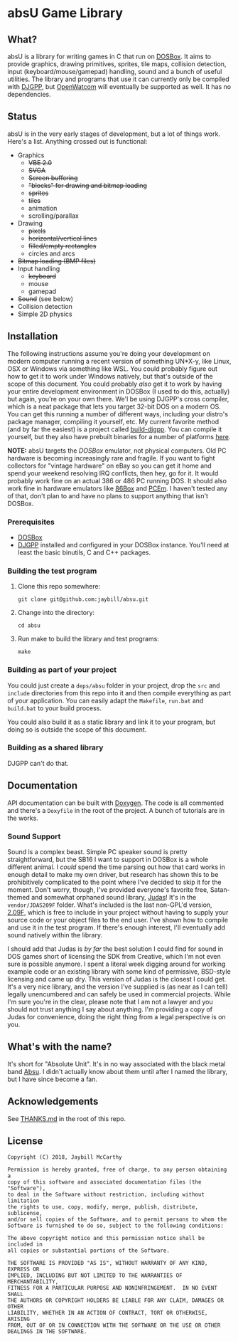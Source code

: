 # absU Game Library

## What?
absU is a library for writing games in C that run on [DOSBox](https://dosbox.com). It aims to provide graphics, drawing primitives, sprites, tile maps, collision detection, input (keyboard/mouse/gamepad) handling, sound and a bunch of useful utilities. The library and programs that use it can currently only be compiled with [DJGPP](http://www.delorie.com/djgpp/), but [OpenWatcom](http://openwatcom.org/) will eventually be supported as well. It has no dependencies.

## Status
absU is in the very early stages of development, but a lot of things work. Here's a list. Anything crossed out is functional:
* Graphics
    * ~~VBE 2.0~~
    * ~~SVGA~~
    * ~~Screen buffering~~
    * ~~"blocks" for drawing and bitmap loading~~
    * ~~sprites~~
    * ~~tiles~~
    * animation
    * scrolling/parallax
* Drawing
    * ~~pixels~~
    * ~~horizontal/vertical lines~~
    * ~~filled/empty rectangles~~
    * circles and arcs
* ~~Bitmap loading (BMP files)~~
* Input handling
    * ~~keyboard~~
    * mouse
    * gamepad
* ~~Sound~~ (see below)
* Collision detection
* Simple 2D physics

## Installation
The following instructions assume you're doing your development on modern computer running a recent version of something UN*X-y, like Linux, OSX or Windows via something like WSL. You could probably figure out how to get it to work under Windows natively, but that's outside of the scope of this document. You could probably _also_ get it to work by having your entire development environment in DOSBox (I used to do this, actually) but again, you're on your own there. We'l be using DJGPP's cross compiler, which is a neat package that lets you target 32-bit DOS on a modern OS. You can get this running a number of different ways, including your distro's package manager, compiling it yourself, etc. My current favorite method (and by far the easiest) is a project called [build-djgpp](https://github.com/andrewwutw/build-djgpp). You can compile it yourself, but they also have prebuilt binaries for a number of platforms [here](https://github.com/andrewwutw/build-djgpp/releases).

**NOTE:** absU targets the _DOSBox_ emulator, not physical computers. Old PC hardware is becoming increasingly rare and fragile. If you want to fight collectors for "vintage hardware" on eBay so you can get it home and spend your weekend resolving IRQ conflicts, then hey, go for it. It would probably work fine on an actual 386 or 486 PC running DOS. It should also work fine in hardware emulators like [86Box](https://86box.net/) and [PCEm](https://pcem-emulator.co.uk/). I haven't tested any of that, don't plan to and have no plans to support anything that isn't DOSBox.

### Prerequisites
* [DOSBox](https://www.dosbox.com/)
* [DJGPP](http://www.delorie.com/djgpp/) installed and configured in your DOSBox instance. You'll need at least the basic binutils, C and C++ packages.

### Building the test program
1. Clone this repo somewhere:

    `git clone git@github.com:jaybill/absu.git`

1. Change into the directory:

    `cd absu`

1. Run make to build the library and test programs:

    `make`

### Building as part of your project
You could just create a `deps/absu` folder in your project, drop the `src` and `include` directories from this repo into it and then compile everything as part of your application. You can easily adapt the `Makefile`, `run.bat` and `build.bat` to your build process.

You could also build it as a static library and link it to your program, but doing so is outside the scope of this document.

### Building as a shared library
DJGPP can't do that.

## Documentation
API documentation can be built with [Doxygen](http://www.stack.nl/~dimitri/doxygen/index.html). The code is all commented and there's a `Doxyfile` in the root of the project. A bunch of tutorials are in the works.

### Sound Support

Sound is a complex beast. Simple PC speaker sound is pretty straightforward, but the SB16 I want to support in DOSBox is a whole different animal. I _could_ spend the time parsing out how that card works in enough detail to make my own driver, but research has shown this to be prohibitively complicated to the point where I've decided to skip it for the moment. Don't worry, though, I've provided everyone's favorite free, Satan-themed and somewhat orphaned sound library, [Judas](https://github.com/volkertb/JUDAS)! It's in the `vendor/JDAS209F` folder. What's included is the last non-GPL'd version, [2.09F](https://github.com/volkertb/JUDAS/blob/master/LICENSE.md), which is free to include in your project without having to supply your source code or your object files to the end user. I've shown how to compile and use it in the test program. If there's enough interest, I'll eventually add sound natively within the library. 

I should add that Judas is _by far_ the best solution I could find for sound in DOS games short of licensing the SDK from Creative, which I'm not even sure is possible anymore. I spent a literal week digging around for working example code or an existing library with some kind of permissive, BSD-style licensing and came up dry. This version of Judas is the closest I could get. It's a very nice library, and the version I've supplied is (as near as I can tell) legally unencumbered and can safely be used in commercial projects. While I'm sure you're in the clear, please note that I am not a lawyer and you should not trust anything I say about anything. I'm providing a copy of Judas for convenience, doing the right thing from a legal perspective is on you.

## What's with the name?
It's short for "Absolute Unit". It's in no way associated with the black metal band [Absu](http://absu.us). I didn't actually know about them until after I named the library, but I have since become a fan.

## Acknowledgements
See [THANKS.md](THANKS.md) in the root of this repo.

## License

    Copyright (C) 2018, Jaybill McCarthy 

    Permission is hereby granted, free of charge, to any person obtaining a 
    copy of this software and associated documentation files (the "Software"), 
    to deal in the Software without restriction, including without limitation 
    the rights to use, copy, modify, merge, publish, distribute, sublicense, 
    and/or sell copies of the Software, and to permit persons to whom the 
    Software is furnished to do so, subject to the following conditions: 

    The above copyright notice and this permission notice shall be included in 
    all copies or substantial portions of the Software. 

    THE SOFTWARE IS PROVIDED "AS IS", WITHOUT WARRANTY OF ANY KIND, EXPRESS OR 
    IMPLIED, INCLUDING BUT NOT LIMITED TO THE WARRANTIES OF MERCHANTABILITY, 
    FITNESS FOR A PARTICULAR PURPOSE AND NONINFRINGEMENT.  IN NO EVENT SHALL 
    THE AUTHORS OR COPYRIGHT HOLDERS BE LIABLE FOR ANY CLAIM, DAMAGES OR OTHER 
    LIABILITY, WHETHER IN AN ACTION OF CONTRACT, TORT OR OTHERWISE, ARISING 
    FROM, OUT OF OR IN CONNECTION WITH THE SOFTWARE OR THE USE OR OTHER 
    DEALINGS IN THE SOFTWARE. 

